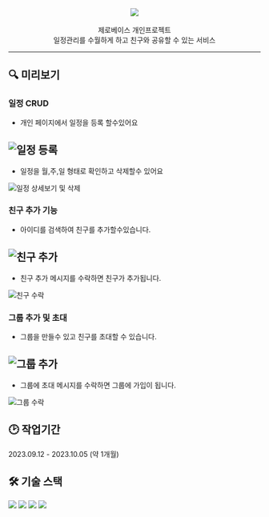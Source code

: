 <div align=center>



<img src="https://capsule-render.vercel.app/api?type=shark&color=auto&height=300&section=header&text=Scheduler%20&fontSize=90" />
<br/><br/>
제로베이스 개인프로젝트
    <br/>
일정관리를 수월하게 하고 친구와 공유할 수 있는 서비스
<br /><hr />
</div>

## 🔍 미리보기

### 일정 CRUD

- 개인 페이지에서 일정을 등록 할수있어요

![일정 등록](https://github.com/hcb1999/Secondtimescduler/assets/79966891/4d3d67f6-9fa6-4206-9099-15a3f965e527)
------------------------------------------------------------------------------------------------------------------
- 일정을 월,주,일 형태로 확인하고 삭제할수 있어요

![일정 상세보기 및 삭제](https://github.com/hcb1999/Secondtimescduler/assets/79966891/ab5d43c7-045a-4d02-a0fd-e1f0536bf78f)




### 친구 추가 기능
- 아이디를 검색하여 친구를 추가할수있습니다.

![친구 추가](https://github.com/hcb1999/Secondtimescduler/assets/79966891/ef3cae6f-5cf0-45fd-b6c5-26cf26eed4e6)
------------------------------------------------------------------------------------------------------------------
- 친구 추가 메시지를 수락하면 친구가 추가됩니다.

![친구 수락](https://github.com/hcb1999/Secondtimescduler/assets/79966891/42ca8ae2-2a3f-4b36-95a0-a13f549ae92d)


### 그룹 추가 및 초대
- 그룹을 만들수 있고 친구를 초대할 수 있습니다.
  
![그룹 추가](https://github.com/hcb1999/Secondtimescduler/assets/79966891/d393b4ac-5c07-4691-8b30-74c2195b3abe)
------------------------------------------------------------------------------------------------------------------
- 그룹에 초대 메시지를 수락하면 그룹에 가입이 됩니다.

![그룹 수락](https://github.com/hcb1999/Secondtimescduler/assets/79966891/8cf20559-d482-421c-a420-6608506e18d9)

## 🕑 작업기간
2023.09.12 - 2023.10.05 (약 1개월)


## 🛠 기술 스택
<div align=left>
    <img src="https://img.shields.io/badge/mysql-4479A1?style=for-the-badge&logo=mysql&logoColor=white"> 
    <img src="https://img.shields.io/badge/react-61DAFB?style=for-the-badge&logo=react&logoColor=black"> 
    <img src="https://img.shields.io/badge/node.js-339933?style=for-the-badge&logo=Node.js&logoColor=white">
    <img src="https://img.shields.io/badge/css-1572B6?style=for-the-badge&logo=css3&logoColor=white"> 
</div><br />




